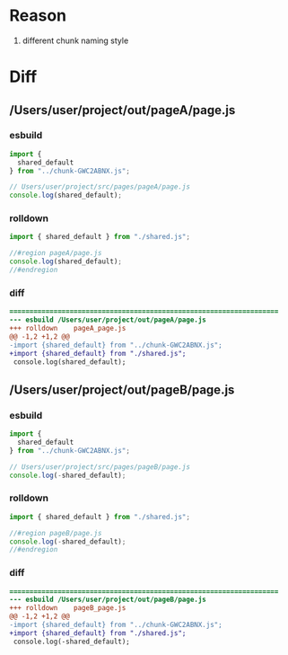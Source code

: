 # Reason
1. different chunk naming style
# Diff
## /Users/user/project/out/pageA/page.js
### esbuild
```js
import {
  shared_default
} from "../chunk-GWC2ABNX.js";

// Users/user/project/src/pages/pageA/page.js
console.log(shared_default);
```
### rolldown
```js
import { shared_default } from "./shared.js";

//#region pageA/page.js
console.log(shared_default);
//#endregion

```
### diff
```diff
===================================================================
--- esbuild	/Users/user/project/out/pageA/page.js
+++ rolldown	pageA_page.js
@@ -1,2 +1,2 @@
-import {shared_default} from "../chunk-GWC2ABNX.js";
+import {shared_default} from "./shared.js";
 console.log(shared_default);

```
## /Users/user/project/out/pageB/page.js
### esbuild
```js
import {
  shared_default
} from "../chunk-GWC2ABNX.js";

// Users/user/project/src/pages/pageB/page.js
console.log(-shared_default);
```
### rolldown
```js
import { shared_default } from "./shared.js";

//#region pageB/page.js
console.log(-shared_default);
//#endregion

```
### diff
```diff
===================================================================
--- esbuild	/Users/user/project/out/pageB/page.js
+++ rolldown	pageB_page.js
@@ -1,2 +1,2 @@
-import {shared_default} from "../chunk-GWC2ABNX.js";
+import {shared_default} from "./shared.js";
 console.log(-shared_default);

```
